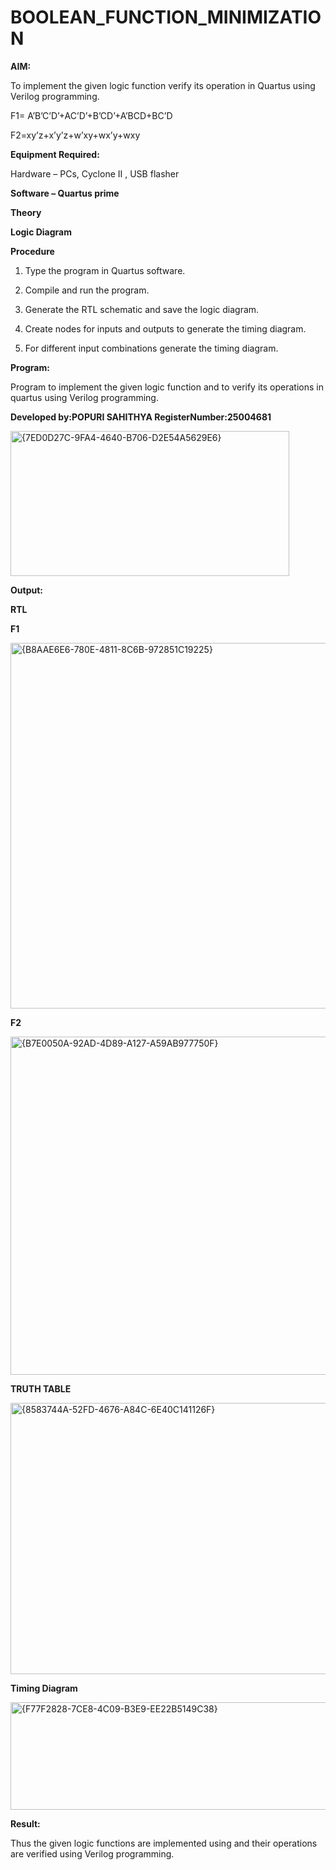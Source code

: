 # BOOLEAN_FUNCTION_MINIMIZATION

**AIM:**

To implement the given logic function verify its operation in Quartus using Verilog programming.

F1= A’B’C’D’+AC’D’+B’CD’+A’BCD+BC’D 

F2=xy’z+x’y’z+w’xy+wx’y+wxy

**Equipment Required:**

Hardware – PCs, Cyclone II , USB flasher

**Software – Quartus prime**

**Theory**

**Logic Diagram**

**Procedure**

1.	Type the program in Quartus software.

2.	Compile and run the program.

3.	Generate the RTL schematic and save the logic diagram.

4.	Create nodes for inputs and outputs to generate the timing diagram.

5.	For different input combinations generate the timing diagram.


**Program:**

Program to implement the given logic function and to verify its operations in quartus using Verilog programming. 

**Developed by:POPURI SAHITHYA RegisterNumber:25004681**

<img width="446" height="232" alt="{7ED0D27C-9FA4-4640-B706-D2E54A5629E6}" src="https://github.com/user-attachments/assets/462a4ca2-bb9e-4c40-8f1b-ecbf44e56ae7" />


**Output:**

**RTL**

**F1**

<img width="749" height="585" alt="{B8AAE6E6-780E-4811-8C6B-972851C19225}" src="https://github.com/user-attachments/assets/fbce92a9-e9d4-4e57-bab5-6d0efd00bbbb" />

**F2**

<img width="805" height="541" alt="{B7E0050A-92AD-4D89-A127-A59AB977750F}" src="https://github.com/user-attachments/assets/a90ebe5a-94b7-463c-9163-adb03661e0b9" />

**TRUTH TABLE**

<img width="860" height="434" alt="{8583744A-52FD-4676-A84C-6E40C141126F}" src="https://github.com/user-attachments/assets/0949fa9d-5427-438b-b531-ae57c93d2545" />

**Timing Diagram**

<img width="880" height="172" alt="{F77F2828-7CE8-4C09-B3E9-EE22B5149C38}" src="https://github.com/user-attachments/assets/8a40f9b0-4f2d-42d1-ab7d-6398680f2d18" />


**Result:**

Thus the given logic functions are implemented using and their operations are verified using Verilog programming.

